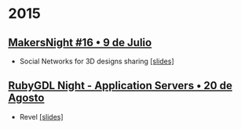 # 2015

## [MakersNight #16 • 9 de Julio](http://makersgdl.com/)

- Social Networks for 3D designs sharing  [[slides]](http://go-talks.appspot.com/github.com/argandas/talks/2015/makersnight16.slide)

## [RubyGDL Night - Application Servers • 20 de Agosto](http://www.meetup.com/es/RubyGDL/events/224634578/)

- Revel  [[slides]](http://go-talks.appspot.com/github.com/argandas/talks/2015/revel-AppServer.slide)